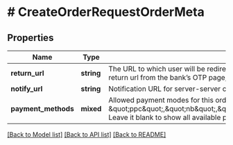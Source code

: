 # # CreateOrderRequestOrderMeta

## Properties

Name | Type | Description | Notes
------------ | ------------- | ------------- | -------------
**return_url** | **string** | The URL to which user will be redirected to after the payment on bank OTP page. Maximum length: 250. The return_url must contain placeholder {order_id}. When redirecting the customer back to the return url from the bank’s OTP page, Cashfree will replace this placeholder with the actual value for that order. | [optional]
**notify_url** | **string** | Notification URL for server-server communication. Useful when user&#39;s connection drops while re-directing. NotifyUrl should be an https URL. Maximum length: 250. | [optional]
**payment_methods** | **mixed** | Allowed payment modes for this order. Pass comma-separated values among following options - \&quot;cc\&quot;, \&quot;dc\&quot;, \&quot;ccc\&quot;, \&quot;ppc\&quot;,\&quot;nb\&quot;,\&quot;upi\&quot;,\&quot;paypal\&quot;,\&quot;app\&quot;,\&quot;paylater\&quot;,\&quot;cardlessemi\&quot;,\&quot;dcemi\&quot;,\&quot;ccemi\&quot;,\&quot;banktransfer\&quot;. Leave it blank to show all available payment methods | [optional]

[[Back to Model list]](../../README.md#models) [[Back to API list]](../../README.md#endpoints) [[Back to README]](../../README.md)
